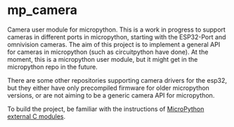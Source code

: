 # mp_camera
Camera user module for micropython.
This is a work in progress to support cameras in different ports in micropython, starting with the ESP32-Port and omnivision cameras. The aim of this project is to implement a general API for cameras in micropython (such as circuitpython have done).
At the moment, this is a micropython user module, but it might get in the micropython repo in the future.

There are some other repositories supporting camera drivers for the esp32, but they either have only precompiled firmware for older micropython versions, or are not aiming to be a generic camera API for micropython.

To build the project, be familiar with the instructions of [MicroPython external C modules](https://docs.micropython.org/en/latest/develop/cmodules.html).
